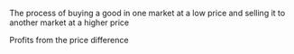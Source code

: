 The process of buying a good in one market at a low price and selling it to another market at a higher price

Profits from the price difference